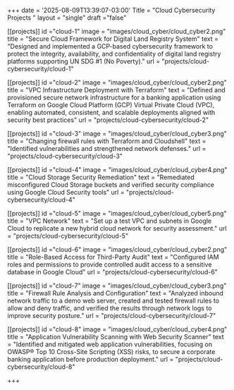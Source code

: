 +++
date = '2025-08-09T13:39:07-03:00'
Title = "Cloud Cybersecurity Projects "
layout = "single"
draft ="false" 




[[projects]]
id ="cloud-1"
image = "images/cloud_cyber/cloud_cyber2.png"
title = "Secure Cloud Framework for Digital Land Registry System"
text = "Designed and implemented a GCP-based cybersecurity framework to protect the integrity, availability, and confidentiality of digital land registry platforms supporting UN SDG #1 (No Poverty)."
url = "projects/cloud-cybersecurity/cloud-1"

[[projects]]
id ="cloud-2"
image = "images/cloud_cyber/cloud_cyber2.png"
title = "VPC Infrastructure Deployment with Terraform"
text = "Defined and provisioned secure network infrastructure for a banking application using Terraform on Google Cloud Platform (GCP) Virtual Private Cloud (VPC), enabling automated, consistent, and scalable deployments aligned with security best practices"
url = "projects/cloud-cybersecurity/cloud-2"

[[projects]]
id ="cloud-3"
image = "images/cloud_cyber/cloud_cyber3.png"
title = "Changing firewall rules with Terraform and Cloudshell"
text = "Identified vulnerabilities and strengthened network defenses."
url = "projects/cloud-cybersecurity/cloud-3"

[[projects]]
id ="cloud-4"
image = "images/cloud_cyber/cloud_cyber4.png"
title = "Cloud Storage Security Remediation"
text = "Remediated misconfigured Cloud Storage buckets and verified security compliance using Google Cloud Security tools"
url = "projects/cloud-cybersecurity/cloud-4"

[[projects]]
id ="cloud-5"
image = "images/cloud_cyber/cloud_cyber5.png"
title = "VPC Network"
text = "Set up a test VPC and subnets in Google Cloud to replicate a new hybrid cloud network for security assessment."
url = "projects/cloud-cybersecurity/cloud-5"

[[projects]]
id ="cloud-6"
image = "images/cloud_cyber/cloud_cyber2.png"
title = "Role-Based Access for Third-Party Audit"
text = "Configured IAM roles and permissions to provide controlled audit access to a sensitive database in Google Cloud"
url = "projects/cloud-cybersecurity/cloud-6"


[[projects]]
id ="cloud-7"
image = "images/cloud_cyber/cloud_cyber3.png"
title = "Firewall Rule Analysis and Configuration"
text = "Analyzed inbound network traffic to a demo web server, created and tested firewall rules to allow and deny traffic, and verified the results through network logs to improve security posture."
url = "projects/cloud-cybersecurity/cloud-7"

[[projects]]
id ="cloud-8"
image = "images/cloud_cyber/cloud_cyber4.png"
title = "Application Vulnerability Scanning with Web Security Scanner"
text = "Identified and mitigated web application vulnerabilities, focusing on OWASP® Top 10 Cross-Site Scripting (XSS) risks, to secure a corporate banking application before production deployment."
url = "projects/cloud-cybersecurity/cloud-8"



+++